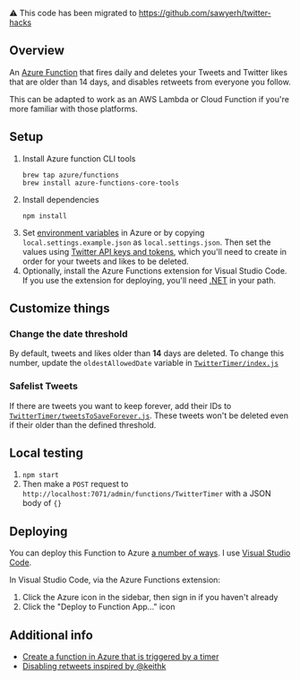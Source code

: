 ⚠️ This code has been migrated to https://github.com/sawyerh/twitter-hacks

## Overview

An [Azure Function](https://docs.microsoft.com/en-us/azure/azure-functions/functions-overview) that fires daily and deletes your Tweets and Twitter likes that are older than 14 days, and disables retweets from everyone you follow.

This can be adapted to work as an AWS Lambda or Cloud Function if you're more familiar with those platforms.

## Setup

1. Install Azure function CLI tools
    ```
    brew tap azure/functions
    brew install azure-functions-core-tools
    ```
1. Install dependencies
    ```
    npm install
    ```
1. Set [environment variables](https://docs.microsoft.com/en-us/azure/azure-functions/functions-reference-node#environment-variables) in Azure or by copying `local.settings.example.json` as `local.settings.json`. Then set the values using [Twitter API keys and tokens](https://developer.twitter.com/en/docs/basics/apps/overview), which you'll need to create in order for your tweets and likes to be deleted.
1. Optionally, install the Azure Functions extension for Visual Studio Code. If you use the extension for deploying, you'll need [.NET](https://dotnet.microsoft.com/download) in your path.

## Customize things

### Change the date threshold

By default, tweets and likes older than **14** days are deleted. To change this number, update the `oldestAllowedDate` variable in [`TwitterTimer/index.js`](TwitterTimer/index.js)

### Safelist Tweets

If there are tweets you want to keep forever, add their IDs to [`TwitterTimer/tweetsToSaveForever.js`](TwitterTimer/tweetsToSaveForever.js). These tweets won't be deleted even if their older than the defined threshold.

## Local testing

1. `npm start`
1. Then make a `POST` request to `http://localhost:7071/admin/functions/TwitterTimer` with a JSON body of `{}`

## Deploying

You can deploy this Function to Azure [a number of ways](https://docs.microsoft.com/en-us/azure/azure-functions/deployment-zip-push). I use [Visual Studio Code](https://docs.microsoft.com/en-us/azure/azure-functions/functions-create-first-function-vs-code).

In Visual Studio Code, via the Azure Functions extension:

1. Click the Azure icon in the sidebar, then sign in if you haven't already
1. Click the "Deploy to Function App..." icon

## Additional info

- [Create a function in Azure that is triggered by a timer](https://docs.microsoft.com/en-us/azure/azure-functions/functions-create-scheduled-function)
- [Disabling retweets inspired by @keithk](https://medium.com/@keithkurson/taking-control-of-incoming-media-7cfbe64bd429)

